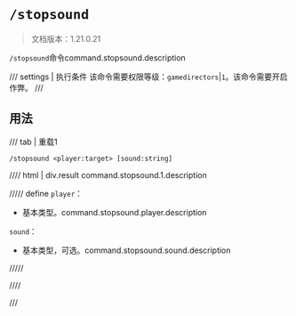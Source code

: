# `/stopsound`

> 文档版本：1.21.0.21

`/stopsound`命令command.stopsound.description

/// settings | 执行条件
该命令需要权限等级：`gamedirectors`|`1`。该命令需要开启作弊。
///

## 用法

/// tab | 重载1
```mcfunction
/stopsound <player:target> [sound:string]
```

//// html | div.result
command.stopsound.1.description

///// define
`player`：<!-- md:samp target -->

- 基本类型。command.stopsound.player.description

`sound`：<!-- md:samp string -->

- 基本类型，可选。command.stopsound.sound.description


/////

////

///

